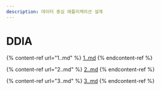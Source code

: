 ```yaml
---
description: 데이터 중심 애플리케이션 설계
---
```


# DDIA

{% content-ref url="1..md" %}
[1..md](1..md)
{% endcontent-ref %}

{% content-ref url="2..md" %}
[2..md](2..md)
{% endcontent-ref %}

{% content-ref url="3..md" %}
[3..md](3..md)
{% endcontent-ref %}
